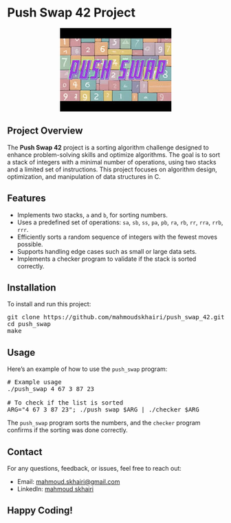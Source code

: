 # Push Swap 42 Project

<p align="center">
  <img src="push_swap1.jpeg" alt="Libft Logo" style="max-width: 100%; height: auto;">
</p>


## Project Overview

<p>
The <strong>Push Swap 42</strong> project is a sorting algorithm challenge designed to enhance problem-solving skills and optimize algorithms. The goal is to sort a stack of integers with a minimal number of operations, using two stacks and a limited set of instructions. This project focuses on algorithm design, optimization, and manipulation of data structures in C.
</p>

## Features

<ul>
  <li>Implements two stacks, <code>a</code> and <code>b</code>, for sorting numbers.</li>
  <li>Uses a predefined set of operations: <code>sa</code>, <code>sb</code>, <code>ss</code>, <code>pa</code>, <code>pb</code>, <code>ra</code>, <code>rb</code>, <code>rr</code>, <code>rra</code>, <code>rrb</code>, <code>rrr</code>.</li>
  <li>Efficiently sorts a random sequence of integers with the fewest moves possible.</li>
  <li>Supports handling edge cases such as small or large data sets.</li>
  <li>Implements a checker program to validate if the stack is sorted correctly.</li>
</ul>

## Installation

<p>To install and run this project:</p>

<pre>
git clone https://github.com/mahmoudskhairi/push_swap_42.git
cd push_swap
make
</pre>

## Usage

<p>Here’s an example of how to use the <code>push_swap</code> program:</p>

<pre>
# Example usage
./push_swap 4 67 3 87 23

# To check if the list is sorted
ARG="4 67 3 87 23"; ./push_swap $ARG | ./checker $ARG
</pre>

<p>The <code>push_swap</code> program sorts the numbers, and the <code>checker</code> program confirms if the sorting was done correctly.</p>


<h2 id="contact">Contact</h2>
<p>For any questions, feedback, or issues, feel free to reach out:</p>
<ul>
  <li>Email: <a href="mailto:mahmoud.skhairi@gmail.com">mahmoud.skhairi@gmail.com</a></li>
  <li>LinkedIn: <a href="https://www.linkedin.com/in/mahmoud-skhairi" target="_blank">mahmoud skhairi</a></li>
</ul>

<h2>Happy Coding!</h2>